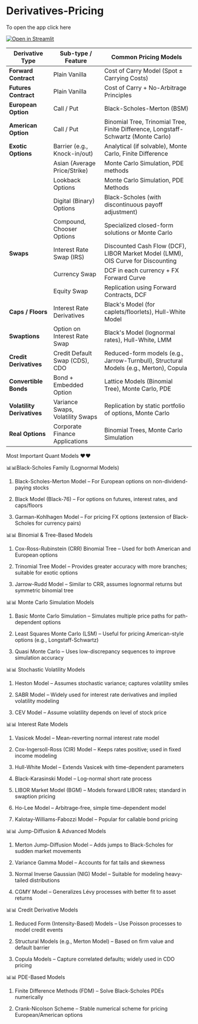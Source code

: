 # Derivatives-Pricing



To open the app click here

[![Open in Streamlit](https://static.streamlit.io/badges/streamlit_badge_black_white.svg)](https://derivatives-pricing.streamlit.app/#about-me)


| **Derivative Type**        | **Sub-type / Feature**           | **Common Pricing Models**                                                             |
| -------------------------- | -------------------------------- | ------------------------------------------------------------------------------------- |
| **Forward Contract**       | Plain Vanilla                    | Cost of Carry Model (Spot ± Carrying Costs)                                           |
| **Futures Contract**       | Plain Vanilla                    | Cost of Carry + No-Arbitrage Principles                                               |
| **European Option**        | Call / Put                       | Black-Scholes-Merton (BSM)   |                                  
| **American Option**        | Call / Put                       | Binomial Tree, Trinomial Tree, Finite Difference, Longstaff-Schwartz (Monte Carlo)    |
| **Exotic Options**         | Barrier (e.g., Knock-in/out)     | Analytical (if solvable), Monte Carlo, Finite Difference                              |
|                            | Asian (Average Price/Strike)     | Monte Carlo Simulation, PDE methods                                                   |
|                            | Lookback Options                 | Monte Carlo Simulation, PDE Methods                                                   |
|                            | Digital (Binary) Options         | Black-Scholes (with discontinuous payoff adjustment)                                  |
|                            | Compound, Chooser Options        | Specialized closed-form solutions or Monte Carlo                                      |
| **Swaps**                  | Interest Rate Swap (IRS)         | Discounted Cash Flow (DCF), LIBOR Market Model (LMM), OIS Curve for Discounting       |
|                            | Currency Swap                    | DCF in each currency + FX Forward Curve                                               |
|                            | Equity Swap                      | Replication using Forward Contracts, DCF                                              |
| **Caps / Floors**          | Interest Rate Derivatives        | Black's Model (for caplets/floorlets), Hull-White Model                               |
| **Swaptions**              | Option on Interest Rate Swap     | Black's Model (lognormal rates), Hull-White, LMM                                      |
| **Credit Derivatives**     | Credit Default Swap (CDS), CDO   | Reduced-form models (e.g., Jarrow-Turnbull), Structural Models (e.g., Merton), Copula |
| **Convertible Bonds**      | Bond + Embedded Option           | Lattice Models (Binomial Tree), Monte Carlo, PDE                                      |
| **Volatility Derivatives** | Variance Swaps, Volatility Swaps | Replication by static portfolio of options, Monte Carlo                               |
| **Real Options**           | Corporate Finance Applications   | Binomial Trees, Monte Carlo Simulation                                                |




Most Important Quant Models ♥️♥️

📊📊Black-Scholes Family (Lognormal Models)
 
1. Black-Scholes-Merton Model – For European options on non-dividend-paying stocks
 
2. Black Model (Black-76) – For options on futures, interest rates, and caps/floors
 
3. Garman-Kohlhagen Model – For pricing FX options (extension of Black-Scholes for currency pairs)

📊📊 Binomial & Tree-Based Models
 
1. Cox-Ross-Rubinstein (CRR) Binomial Tree – Used for both American and European options
 
2. Trinomial Tree Model – Provides greater accuracy with more branches; suitable for exotic options
 
3. Jarrow-Rudd Model – Similar to CRR, assumes lognormal returns but symmetric binomial tree

📊📊 Monte Carlo Simulation Models
 
1. Basic Monte Carlo Simulation – Simulates multiple price paths for path-dependent options
 
2. Least Squares Monte Carlo (LSM) – Useful for pricing American-style options (e.g., Longstaff-Schwartz)
 
3. Quasi Monte Carlo – Uses low-discrepancy sequences to improve simulation accuracy


📊📊 Stochastic Volatility Models
 
1. Heston Model – Assumes stochastic variance; captures volatility smiles
 
2. SABR Model – Widely used for interest rate derivatives and implied volatility modeling
 
3. CEV Model – Assume volatility depends on level of stock price

📊📊 Interest Rate Models
 
1. Vasicek Model – Mean-reverting normal interest rate model
 
2. Cox-Ingersoll-Ross (CIR) Model – Keeps rates positive; used in fixed income modeling
 
3. Hull-White Model – Extends Vasicek with time-dependent parameters
 
4. Black-Karasinski Model – Log-normal short rate process
 
5. LIBOR Market Model (BGM) – Models forward LIBOR rates; standard in swaption pricing
 
6. Ho-Lee Model – Arbitrage-free, simple time-dependent model
 
7. Kalotay-Williams-Fabozzi Model – Popular for callable bond pricing

📊📊 Jump-Diffusion & Advanced Models
 
1. Merton Jump-Diffusion Model – Adds jumps to Black-Scholes for sudden market movements
 
2. Variance Gamma Model – Accounts for fat tails and skewness
 
3. Normal Inverse Gaussian (NIG) Model – Suitable for modeling heavy-tailed distributions
 
4. CGMY Model – Generalizes Lévy processes with better fit to asset returns

📊📊 Credit Derivative Models
 
1. Reduced Form (Intensity-Based) Models – Use Poisson processes to model credit events
 
2. Structural Models (e.g., Merton Model) – Based on firm value and default barrier
 
3. Copula Models – Capture correlated defaults; widely used in CDO pricing


📊📊 PDE-Based Models
 
1. Finite Difference Methods (FDM) – Solve Black-Scholes PDEs numerically
 
2. Crank-Nicolson Scheme – Stable numerical scheme for pricing European/American options
